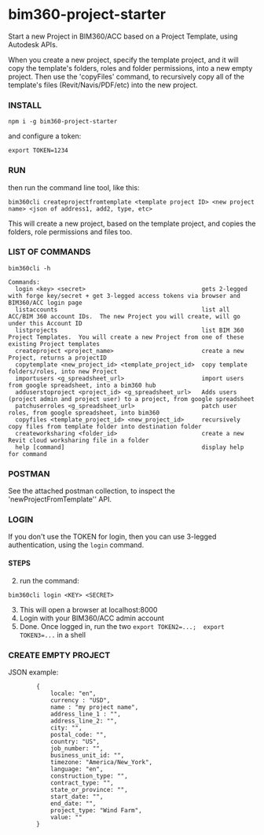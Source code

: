 # bim360-project-starter
Start a new Project in BIM360/ACC based on a Project Template, using Autodesk APIs.   

When you create a new project, specify the template project, and it will copy the template's folders, roles and folder permissions, into a new empty project.  Then use the 'copyFiles' command, to recursively copy all of the template's files (Revit/Navis/PDF/etc) into the new project.

### INSTALL
```
npm i -g bim360-project-starter
```

and configure a token:

```
export TOKEN=1234
```


### RUN

then run the command line tool, like this:

```
bim360cli createprojectfromtemplate <template project ID> <new project name> <json of address1, add2, type, etc>
```

This will create a new project, based on the template project, and copies the folders, role permissions and files too.



### LIST OF COMMANDS

```
bim360cli -h
```


```
Commands:
  login <key> <secret>                                 gets 2-legged with forge key/secret + get 3-legged access tokens via browser and BIM360/ACC login page
  listaccounts                                         list all ACC/BIM 360 account IDs.  The new Project you will create, will go under this Account ID
  listprojects                                         list BIM 360 Project Templates.  You will create a new Project from one of these existing Project templates
  createproject <project_name>                         create a new Project, returns a projectID
  copytemplate <new_project_id> <template_project_id>  copy template folders/roles, into new Project
  importusers <g_spreadsheet_url>                      import users from google spreadsheet, into a bim360 hub
  adduserstoproject <project_id> <g_spreadsheet_url>   Adds users (project admin and project user) to a project, from google spreadsheet
  patchuserroles <g_spreadsheet_url>                   patch user roles, from google spreadsheet, into bim360
  copyfiles <template_project_id> <new_project_id>     recursively copy files from template folder into destination folder
  createworksharing <folder_id>                        create a new Revit cloud worksharing file in a folder
  help [command]                                       display help for command
```

### POSTMAN

See the attached postman collection, to inspect the 'newProjectFromTemplate'' API.



### LOGIN

If you don't use the TOKEN for login, then you can use 3-legged authentication, using the `login` command.

#### STEPS

2. run the command:
```
bim360cli login <KEY> <SECRET>
```

3. This will open a browser at localhost:8000
4. Login with your BIM360/ACC admin account
5. Done.  Once logged in, run the two `export TOKEN2=...;  export TOKEN3=...` in a shell


### CREATE EMPTY PROJECT

JSON example:
```
		{
			locale: "en",
			currency : "USD",
			name : "my project name",
			address_line_1 : "",
			address_line_2: "",
			city: "",
			postal_code: "",
			country: "US",
			job_number: "",
			business_unit_id: "",
			timezone: "America/New_York",
			language: "en",
			construction_type: "",
			contract_type: "",
			state_or_province: "",
			start_date: "",
			end_date: "",
			project_type: "Wind Farm",
			value: ""
		}
```
